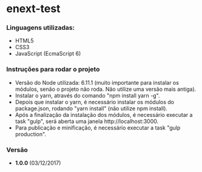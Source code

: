 # enext-test

### Linguagens utilizadas:
  - HTML5
  - CSS3
  - JavaScript (EcmaScript 6)
  
### Instruções para rodar o projeto
  - Versão do Node utilizada: 6.11.1 (muito importante para instalar os módulos, senão o projeto não roda. Não utilize uma versão mais antiga).
  - Instalar o yarn, através do comando "npm install yarn -g".
  - Depois que instalar o yarn, é necessário instalar os módulos do package.json, rodando "yarn install" (não utilize npm install).
  - Após a finalização da instalação dos módulos, é necessário executar a task "gulp", será aberta uma janela http://localhost:3000.
  - Para publicação e minificação, é necessário executar a task "gulp production".


### Versão
  - **1.0.0** (03/12/2017)